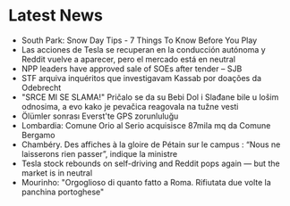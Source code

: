 # Latest News
-  South Park: Snow Day Tips - 7 Things To Know Before You Play
-  Las acciones de Tesla se recuperan en la conducción autónoma y Reddit vuelve a aparecer, pero el mercado está en neutral
-  NPP leaders have approved sale of SOEs after tender – SJB
-  STF arquiva inquéritos que investigavam Kassab por doações da Odebrecht
-  "SRCE MI SE SLAMA!" Pričalo se da su Bebi Dol i Slađane bile u lošim odnosima, a evo kako je pevačica reagovala na tužne vesti
-  Ölümler sonrası Everst'te GPS zorunluluğu
-  Lombardia: Comune Orio al Serio acquisisce 87mila mq da Comune Bergamo
-  Chambéry. Des affiches à la gloire de Pétain sur le campus : “Nous ne laisserons rien passer”, indique la ministre
-  Tesla stock rebounds on self-driving and Reddit pops again — but the market is in neutral
-  Mourinho: "Orgoglioso di quanto fatto a Roma. Rifiutata due volte la panchina portoghese"
